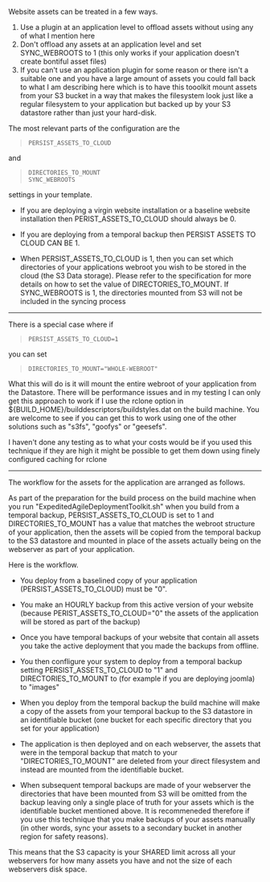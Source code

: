 Website assets can be treated in a few ways.

1. Use a plugin at an application level to offload assets without using any of what I mention here
2. Don't offload any assets at an application level and set SYNC_WEBROOTS to 1 (this only works if your application doesn't create bontiful asset files)
3. If you can't use an application plugin for some reason or there isn't a suitable one and you have a large amount of assets you could fall back to what I am describing here which is to have this tooolkit mount assets from your S3 bucket in a way that makes the filesystem look just like a regular filesystem to your application but backed up by your S3 datastore rather than just your hard-disk. 

The most relevant parts of the configuration are the 

>     PERSIST_ASSETS_TO_CLOUD

and 

>     DIRECTORIES_TO_MOUNT
>     SYNC_WEBROOTS

settings in your template.

- If you are deploying a virgin website installation or a baseline website installation then PERIST_ASSETS_TO_CLOUD should always be 0.

- If you are deploying from a temporal backup then PERSIST ASSETS TO CLOUD CAN BE 1.

- When PERSIST_ASSETS_TO_CLOUD is 1, then you can set which directories of your applications webroot you wish to be stored in the cloud (the S3 Data storage). Please refer to the specification for more details on how to set the value of DIRECTORIES_TO_MOUNT. If SYNC_WEBROOTS is 1, the directories mounted from S3 will not be included in the syncing process

--------
There is a special case where if 

>     PERSIST_ASSETS_TO_CLOUD=1

you can set 

>     DIRECTORIES_TO_MOUNT="WHOLE-WEBROOT"

What this will do is it will mount the entire webroot of your application from the Datastore. There will be performance issues and in my testing I can only get this approach to work if I use the rclone option in ${BUILD_HOME}/builddescriptors/buildstyles.dat on the build  machine. You are welcome to see if you can get this to work using one of the other solutions such as "s3fs", "goofys" or "geesefs".

I haven't done any testing as to what your costs would be if you used this technique if they are high it might be possible to get them down using finely configured caching for rclone

--------

The workflow for the assets for the application are arranged as follows. 

As part of the preparation for the build process on the build machine when you run "ExpeditedAgileDeploymentToolkit.sh" when you build from a temporal backup, PERSIST_ASSETS_TO_CLOUD is set to 1 and DIRECTORIES_TO_MOUNT has a value that matches the webroot structure of your application, then the assets will be copied from the temporal backup to the S3 datastore and mounted in place of the assets actually being on the webserver as part of your application.

Here is the workflow.

- You deploy from a baselined copy of your application (PERSIST_ASSETS_TO_CLOUD) must be "0".

- You make an HOURLY backup from this active version of your website (because PERIST_ASSETS_TO_CLOUD="0" the assets of the application will be stored as part of the backup)

- Once you have temporal backups of your website that contain all assets you take the active deployment that you made the backups from offline.

- You then confligure your system to deploy from a temporal backup setting PERSIST_ASSETS_TO_CLOUD to "1" and DIRECTORIES_TO_MOUNT to (for example if you are deploying joomla) to "images"

- When you deploy from the temporal backup the build machine will make a copy of the assets from your temporal backup to the S3 datastore in an identifiable bucket (one bucket for each specific directory that you set for your application)

- The application is then deployed and on each webserver, the assets that were in the temporal backup that match to your "DIRECTORIES_TO_MOUNT" are deleted from your direct filesystem and instead are mounted from the identifiable bucket.

- When subsequent temporal backups are made of your webserver the directories that have been mounted from S3 will be omitted from the backup leaving only a single place of truth for your assets which is the identifiable bucket mentioned above. It is recommeneded therefore if you use this technique that you make backups of your assets manually (in other words, sync your assets to a secondary bucket in another region for safety reasons).

This means that the S3 capacity is your SHARED limit across all your webservers for how many assets you have and not the size of each webservers disk space.
